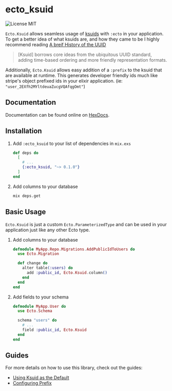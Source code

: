 # ecto_ksuid

![License MIT](https://img.shields.io/badge/license-MIT-brightgreen "License MIT")

`Ecto.Ksuid` allows seamless usage of
[ksuids](https://github.com/segmentio/ksuid) with `:ecto` in your application.
To get a better idea of what ksuids are, and how they came to be I highly
recommend reading [A breif History of the
UUID](https://segment.com/blog/a-brief-history-of-the-uuid/)

> [Ksuid] borrows core ideas from the ubiquitous UUID standard, adding time-based
> ordering and more friendly representation formats.

Additionally, `Ecto.Ksuid` allows easy addition of a `:prefix` to the ksuid
that are available at runtime. This generates developer friendly ids much like
stripe's object prefixed ids in your elixir application. (ie:
`"user_2EXfh2MYltdeuaZucgVQAfqgOmt"`)

## Documentation

Documentation can be found online on [HexDocs](https://hexdocs.pm/ecto_ksuid).

## Installation

1. Add `:ecto_ksuid` to your list of dependencies in `mix.exs`

    ```elixir
    def deps do
      [
        # ...
        {:ecto_ksuid, "~> 0.1.0"}
      ]
    end
    ```
2. Add columns to your database

    ```bash
    mix deps.get
    ```

## Basic Usage

`Ecto.Ksuid` is just a custom `Ecto.ParameterizedType` and can be used in your
application just like any other Ecto type.

1. Add columns to your database

    ```elixir
    defmodule MyApp.Repo.Migrations.AddPublicIdToUsers do
      use Ecto.Migration

      def change do
        alter table(:users) do
          add :public_id, Ecto.Ksuid.column()
        end
      end
    end
    ```

2. Add fields to your schema

    ```elixir
    defmodule MyApp.User do
      use Ecto.Schema

      schema "users" do
        # ...
        field :public_id, Ecto.Ksuid
      end
    end
    ```
## Guides

For more details on how to use this library, check out the guides:

* [Using Ksuid as the Default](using_ksuid_as_default.md)
* [Configuring Prefix](configuring_prefix.md)
